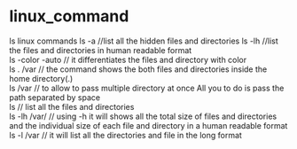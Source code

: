 # linux_command
ls linux commands
ls -a  //list all the hidden files and directories
ls -lh //list the files and directories in human readable format  
ls -color -auto  // it differentiates the files and directory with color  
ls . /var // the command shows the both files and directories inside the home directory(.)    
ls /var // to allow to pass multiple directory at once All you to do is pass the path separated by space   
ls // list all the files and directories  
ls -lh /var/ // using -h it will shows all the total size of files and directories and the individual size of each file and directory in a human readable format  
ls -l /var // it will list all the directories and file in the long format  
